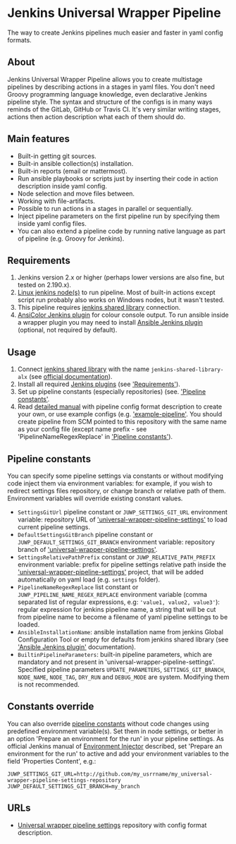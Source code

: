 # Jenkins Universal Wrapper Pipeline

The way to create Jenkins pipelines much easier and faster in yaml config formats.

## About

Jenkins Universal Wrapper Pipeline allows you to create multistage pipelines by describing actions in a stages in yaml
files. You don't need Groovy programming language knowledge, even declarative Jenkins pipeline style. The syntax and
structure of the configs is in many ways reminds of the GitLab, GitHub or Travis CI. It's very similar writing stages,
actions then action description what each of them should do.

## Main features

- Built-in getting git sources.
- Built-in ansible collection(s) installation.
- Built-in reports (email or mattermost).
- Run ansible playbooks or scripts just by inserting their code in action description inside yaml config.
- Node selection and move files between.
- Working with file-artifacts.
- Possible to run actions in a stages in parallel or sequentially.
- Inject pipeline parameters on the first pipeline run by specifying them inside yaml config files.
- You can also extend a pipeline code by running native language as part of pipeline (e.g. Groovy for Jenkins).

## Requirements

1. Jenkins version 2.x or higher (perhaps lower versions are also fine, but tested on 2.190.x).
2. [Linux jenkins node(s)](https://www.jenkins.io/doc/book/installing/linux/) to run pipeline. Most of built-in actions
   except script run probably also works on Windows nodes, but it wasn't tested.
3. This pipeline requires [jenkins shared library](https://github.com/alexanderbazhenoff/jenkins-shared-library)
   connection.
4. [AnsiColor Jenkins plugin](https://plugins.jenkins.io/ansicolor/) for colour console output.
To run ansible inside a wrapper plugin you may need to install
   [Ansible Jenkins plugin](https://plugins.jenkins.io/ansible/) (optional, not required by default).

## Usage

1. Connect [jenkins shared library](https://github.com/alexanderbazhenoff/jenkins-shared-library) with the
   name `jenkins-shared-library-alx` (see
   [official documentation](https://www.jenkins.io/doc/book/pipeline/shared-libraries/#global-shared-libraries)).
2. Install all required [Jenkins plugins](https://www.jenkins.io/doc/book/managing/plugins/) (see
   ['Requirements'](#requirements)).
3. Set up pipeline constants (especially repositories) (see. ['Pipeline constants'](#pipeline-constants).
4. Read [detailed manual](https://github.com/alexanderbazhenoff/universal-wrapper-pipeline-settings) with pipeline
   config format description to create your own, or use example configs (e.g.
   ['example-pipeline'](https://github.com/alexanderbazhenoff/universal-wrapper-pipeline-settings/blob/main/settings/example-pipeline.yaml).
   You should create pipeline from SCM pointed to this repository with the same name as your config file (except name
   prefix - see 'PipelineNameRegexReplace' in ['Pipeline constants'](#pipeline-constants)).

## Pipeline constants

You can specify some pipeline settings via constants or without modifying code inject them via environment variables: 
for example, if you wish to redirect settings files repository, or change branch or relative path of them. 
Environment variables will override existing constant values.

- `SettingsGitUrl` pipeline constant or `JUWP_SETTINGS_GIT_URL` environment variable: repository URL of
  ['universal-wrapper-pipeline-settings'](https://github.com/alexanderbazhenoff/universal-wrapper-pipeline-settings/tree/main)
  to load current pipeline settings.
- `DefaultSettingsGitBranch` pipeline constant or `JUWP_DEFAULT_SETTINGS_GIT_BRANCH` environment variable: repository 
  branch of
  ['universal-wrapper-pipeline-settings'](https://github.com/alexanderbazhenoff/universal-wrapper-pipeline-settings/tree/main).
- `SettingsRelativePathPrefix` constant or `JUWP_RELATIVE_PATH_PREFIX` environment variable: prefix for pipeline 
  settings relative path inside the
  ['universal-wrapper-pipeline-settings'](https://github.com/alexanderbazhenoff/universal-wrapper-pipeline-settings/tree/main)
  project, that will be added automatically on yaml load (e.g. `settings` folder).
- `PipelineNameRegexReplace` list constant or `JUWP_PIPELINE_NAME_REGEX_REPLACE` environment variable (comma separated 
  list of regular expressions, e.g: `'value1, value2, value3'`): regular expression for jenkins pipeline name, a 
  string that will be cut from pipeline name to become a filename of yaml pipeline settings to be loaded.
- `AnsibleInstallationName`: ansible installation name from jenkins Global Configuration Tool or empty for defaults from
  jenkins shared library (see ['Ansible Jenkins plugin'](https://plugins.jenkins.io/ansible/) documentation).
- `BuiltinPipelineParameters`: built-in pipeline parameters, which are mandatory and not present in
  'universal-wrapper-pipeline-settings'. Specified pipeline parameters `UPDATE_PARAMETERS`, `SETTINGS_GIT_BRANCH`,
  `NODE_NAME`, `NODE_TAG`, `DRY_RUN` and `DEBUG_MODE` are system. Modifying them is not recommended.

## Constants override

You can also override [pipeline constants](#pipeline-constants) without code changes using predefined environment 
variable(s). Set them in node settings, or better in an option 'Prepare an environment for the run' in your pipeline
settings. As official Jenkins manual of [Environment Injector](https://plugins.jenkins.io/envinject/)
described, set 'Prepare an environment for the run' to active and add your environment variables to the field
'Properties Content', e.g.:

```properties
JUWP_SETTINGS_GIT_URL=http://github.com/my_usrrname/my_universal-wrapper-pipeline-settings-repository
JUWP_DEFAULT_SETTINGS_GIT_BRANCH=my_branch
```

## URLs

- [Universal wrapper pipeline settings](https://github.com/alexanderbazhenoff/universal-wrapper-pipeline-settings/tree/main)
  repository with config format description.
